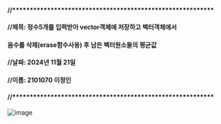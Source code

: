 #### //**********************************************************
#### //제목: 정수5개를 입력받아 vector객체에 저장하고 벡터객체에서
####                 음수를 삭제(erase함수사용) 후 남은 벡터원소들의 평균값
#### //날짜: 2024년 11월 21일
#### //이름: 2101070 이정인
#### //**********************************************************


![image](https://github.com/user-attachments/assets/341e15cb-fcc1-466f-970f-83563a866779)
